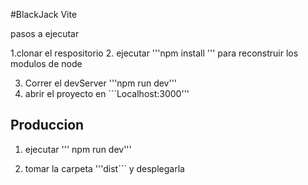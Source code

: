 #BlackJack Vite

pasos a ejecutar

1.clonar el respositorio 
2. ejecutar '''npm install ''' para reconstruir los modulos de node 

3. Correr el devServer '''npm run dev'''
4. abrir el proyecto en ```Localhost:3000''' 
## Produccion

1. ejecutar ''' npm run dev'''

2. tomar la carpeta '''dist``` y desplegarla
